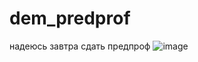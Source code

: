 # dem_predprof
надеюсь завтра сдать предпроф
![image](https://github.com/Evgaroya/dem_predprof/assets/120338917/8484a8c4-71de-4f81-8897-2ec1e5db57a4)
